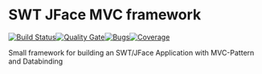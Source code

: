 # SWT JFace MVC framework

[![Build Status](https://travis-ci.org/gorob/swt-jface-mvc.svg?branch=master)](https://travis-ci.org/gorob/swt-jface-mvc)[![Quality Gate](https://sonarcloud.io/api/project_badges/measure?project=com.gorob.swt-jface-mvc%3Aswt-jface-mvc&metric=alert_status)](https://sonarcloud.io/dashboard?id=com.gorob.swt-jface-mvc%3Aswt-jface-mvc)[![Bugs](https://sonarcloud.io/api/project_badges/measure?project=com.gorob.swt-jface-mvc%3Aswt-jface-mvc&metric=bugs)](https://sonarcloud.io/project/issues?id=com.gorob.swt-jface-mvc%3Aswt-jface-mvc&resolved=false&types=BUG)[![Coverage](https://sonarcloud.io/api/project_badges/measure?project=com.gorob.swt-jface-mvc%3Aswt-jface-mvc&metric=coverage)](https://sonarcloud.io/component_measures?id=com.gorob.swt-jface-mvc%3Aswt-jface-mvc&metric=Coverage)

Small framework for building an SWT/JFace Application with MVC-Pattern and Databinding